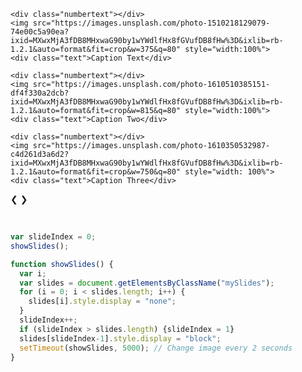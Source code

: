 <!-- Slideshow container -->

<div class="slideshow-container">

<!-- Full-width images with number and caption text -->

<div class="mySlides fade">

    <div class="numbertext"></div>
    <img src="https://images.unsplash.com/photo-1510218129079-74e00c5a90ea?ixid=MXwxMjA3fDB8MHxwaG90by1wYWdlfHx8fGVufDB8fHw%3D&ixlib=rb-1.2.1&auto=format&fit=crop&w=375&q=80" style="width:100%">
    <div class="text">Caption Text</div>

</div>

<div class="mySlides fade">

    <div class="numbertext"></div>
    <img src="https://images.unsplash.com/photo-1610510385151-df4f330a2dcb?ixid=MXwxMjA3fDB8MHxwaG90by1wYWdlfHx8fGVufDB8fHw%3D&ixlib=rb-1.2.1&auto=format&fit=crop&w=815&q=80" style="width:100%">
    <div class="text">Caption Two</div>

</div>

<div class="mySlides fade">

    <div class="numbertext"></div>
    <img src="https://images.unsplash.com/photo-1610350532987-c4d261d3a6d2?ixid=MXwxMjA3fDB8MHxwaG90by1wYWdlfHx8fGVufDB8fHw%3D&ixlib=rb-1.2.1&auto=format&fit=crop&w=750&q=80" style="width: 100%">
    <div class="text">Caption Three</div>

</div>

<!-- Next and previous buttons -->
<a class="prev" onclick="plusSlides(-1)">❮</a>
<a class="next" onclick="plusSlides(1)">❯</a>

</div>

<br>

<!-- The dots/circles -->

<div style="text-align:center">

<span class="dot" onclick="currentSlide(1)"></span> <span class="dot"
onclick="currentSlide(2)"></span> <span class="dot"
onclick="currentSlide(3)"></span>

</div>

``` js
var slideIndex = 0;
showSlides();

function showSlides() {
  var i;
  var slides = document.getElementsByClassName("mySlides");
  for (i = 0; i < slides.length; i++) {
    slides[i].style.display = "none"; 
  }
  slideIndex++;
  if (slideIndex > slides.length) {slideIndex = 1} 
  slides[slideIndex-1].style.display = "block"; 
  setTimeout(showSlides, 5000); // Change image every 2 seconds
}
```
